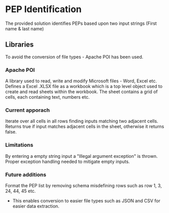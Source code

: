# PEP Identification
The provided solution identifies PEPs based upon two input strings (First name & last name)

## Libraries
To avoid the conversion of file types - Apache POI has been used.

### Apache POI
A library used to read, write and modify Microsoft files - Word, Excel etc.
Defines a Excel .XLSX file as a workbook which is a top level object used to create and read sheets within the workbook.
The sheet contains a grid of cells, each containing text, numbers etc.

### Current apporach
Iterate over all cells in all rows finding inputs matching two adjacent cells.
Returns true if input matches adjacent cells in the sheet, otherwise it returns false.

### Limitations
By entering a empty string input a "Illegal argument exception" is thrown. Proper exception handling needed to mitigate empty inputs.

### Future additions
Format the PEP list by removing schema misdefining rows such as row 1, 3, 24, 44, 45 etc.
- This enables conversion to easier file types such as JSON and CSV for easier data extraction.
